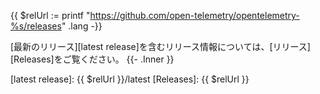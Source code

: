 {{ $relUrl := printf "https://github.com/open-telemetry/opentelemetry-%s/releases" .lang -}}

[最新のリリース][latest release]を含むリリース情報については、[リリース][Releases]をご覧ください。
{{- .Inner }}

[latest release]: {{ $relUrl }}/latest
[Releases]: {{ $relUrl }}
